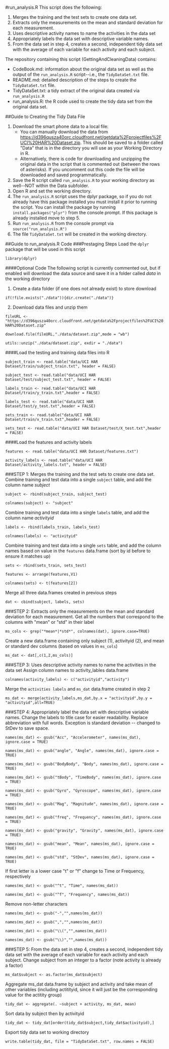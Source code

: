 #run_analysis.R
This script does the following:
 1. Merges the training and the test sets to create one data set.
 2. Extracts only the measurements on the mean and standard deviation for each measurement. 
 3. Uses descriptive activity names to name the activities in the data set
 4. Appropriately labels the data set with descriptive variable names. 
 5. From the data set in step 4, creates a second, independent tidy data set with the average of each variable for each activity and each subject.

The repository containing this script (GettingAndCleaningData) contains:
 - CodeBook.md: information about the original data set as well as the output of the `run_analysis.R` script--i.e., the `TidyDataSet.txt` file.
 - README.md: detailed description of the steps to create the `TidyDataSet.txt` file.
 - TidyDataSet.txt: a tidy extract of the original data created via `run_analysis.R`
 - run_analysis.R: the R code used to create the tidy data set from the original data set.

##Guide to Creating the Tidy Data File
 1. Download the smart phone data to a local file:
    * You can manually download the data from https://d396qusza40orc.cloudfront.net/getdata%2Fprojectfiles%2FUCI%20HAR%20Dataset.zip. This should be saved to a folder called "Data" that is in the directory you will use as your Working Directory in R.
    * Alternatively, there is code for downloading and unzipping the original data in the script that is commented out (between the rows of asterisks). If you uncomment out this code the file will be downloaded and saved programmatically.
 2. Save the R script called `run_analysis.R` to your working directory as well--NOT within the Data subfolder.
 3. Open R and set the working directory.
 4. The `run_analysis.R` script uses the dplyr package, so if you do not already have this package installed you must install it prior to running the script. You can install the package by running `install.packages("plyr")` from the console prompt. If this package is already installed move to step 5.
 5. Run `run_analysis.R` from the console prompt via `source("run_analysis.R")`
 6. The file `TidyDataSet.txt` will be created in the working directory.

##Guide to run_analysis.R Code
###Prestaging Steps
Load the `dplyr` package that will be used in this script

`library(dplyr)`

####Optional Code
The following script is currently commented out, but if enabled will download the data source and save it in a folder called *data* in the working directory
 1. Create a data folder (if one does not already exist) to store download

`if(!file.exists("./data")){dir.create("./data")}`

 2. Download data files and unzip them

`fileURL <- "https://d396qusza40orc.cloudfront.net/getdata%2Fprojectfiles%2FUCI%20HAR%20Dataset.zip"`

`download.file(fileURL,"./data/dataset.zip",mode = "wb")`

`utils::unzip("./data/dataset.zip", exdir = "./data")`

####Load the testing and training data files into R

`subject_train <- read.table("data/UCI HAR Dataset/train/subject_train.txt", header = FALSE)`

`subject_test <- read.table("data/UCI HAR Dataset/test/subject_test.txt", header = FALSE)`

`labels_train <- read.table("data/UCI HAR Dataset/train/y_train.txt",header = FALSE)`

`labels_test <- read.table("data/UCI HAR Dataset/test/y_test.txt",header = FALSE)`

`sets_train <- read.table("data/UCI HAR Dataset/train/x_train.txt",header = FALSE)`

`sets_test <- read.table("data/UCI HAR Dataset/test/X_test.txt",header = FALSE)`

####Load the features and activity labels

`features <- read.table("data/UCI HAR Dataset/features.txt")`

`activity_labels <- read.table("data/UCI HAR Dataset/activity_labels.txt", header = FALSE)`


###STEP 1: Merges the training and the test sets to create one data set.
Combine training and test data into a single `subject` table, and add the column name *subject*

`subject <- rbind(subject_train, subject_test)`

`colnames(subject) <- "subject"`

Combine training and test data into a single `labels` table, and add the column name *activityid*

`labels <- rbind(labels_train, labels_test)`

`colnames(labels) <- "activityid"`

Combine training and test data into a single `sets` table, and add the column names based on value in the `features` data.frame (sort by id before to ensure it matches up)

`sets <- rbind(sets_train, sets_test)`

`features <- arrange(features,V1)`

`colnames(sets) <- t(features[2])`

Merge all three data.frames created in previous steps

`dat <- cbind(subject, labels, sets)`


###STEP 2: Extracts only the measurements on the mean and standard deviation for each measurement. 
Get all the numbers that correspond to the columns with "mean" or "std" in their label

`ms_cols <- grep("*mean*|*std*", colnames(dat), ignore.case=TRUE)`

Create a new data.frame containing only subject (1), activityid (2), and mean or standard dev columns (based on values in `ms_cols`)

`ms_dat <- dat[,c(1,2,ms_cols)]`


###STEP 3: Uses descriptive activity names to name the activities in the data set
Assign column names to activity_lables data.frame

`colnames(activity_labels) <- c("activityid","activity")`

Merge the `activities labels` and `ms_dat` data.frame created in step 2

`ms_dat <- merge(activity_labels,ms_dat,by.x = "activityid",by.y = "activityid",all=TRUE)`


###STEP 4: Appropriately label the data set with descriptive variable names. 
Change the labels to title case for easier readability. Replace abbreviation with full words. Exception is standard deviation -- changed to StDev to save space.

`names(ms_dat) <- gsub("Acc", "Accelerometer", names(ms_dat), ignore.case = TRUE)`

`names(ms_dat) <- gsub("angle", "Angle", names(ms_dat), ignore.case = TRUE)`

`names(ms_dat) <- gsub("BodyBody", "Body", names(ms_dat), ignore.case = TRUE)`

`names(ms_dat) <- gsub("tBody", "TimeBody", names(ms_dat), ignore.case = TRUE)`

`names(ms_dat) <- gsub("Gyro", "Gyroscope", names(ms_dat), ignore.case = TRUE)`

`names(ms_dat) <- gsub("Mag", "Magnitude", names(ms_dat), ignore.case = TRUE)`

`names(ms_dat) <- gsub("freq", "Frequency", names(ms_dat), ignore.case = TRUE)`

`names(ms_dat) <- gsub("gravity", "Gravity", names(ms_dat), ignore.case = TRUE)`

`names(ms_dat) <- gsub("mean", "Mean", names(ms_dat), ignore.case = TRUE)`

`names(ms_dat) <- gsub("std", "StDev", names(ms_dat), ignore.case = TRUE)`

If first letter is a lower case "t" or "f" change to Time or Frequency, respectively

`names(ms_dat) <- gsub("^t", "Time", names(ms_dat))`

`names(ms_dat) <- gsub("^f", "Frequency", names(ms_dat))`

Remove non-letter characters

`names(ms_dat) <- gsub("-","",names(ms_dat))`

`names(ms_dat) <- gsub(",","",names(ms_dat))`

`names(ms_dat) <- gsub("\\(","",names(ms_dat))`

`names(ms_dat) <- gsub("\\)","",names(ms_dat))`


###STEP 5: From the data set in step 4, creates a second, independent tidy data set with the average of each variable for each activity and each subject.
Change subject from an integer to a factor (note activity is already a factor)

`ms_dat$subject <- as.factor(ms_dat$subject)`

Aggregate ms_dat data.frame by subject and activity and take mean of other variables (including actitityid, since it will just be the corresponding value for the actitity group)

`tidy_dat <- aggregate(. ~subject + activity, ms_dat, mean)`

Sort data by subject then by activityid

`tidy_dat <- tidy_dat[order(tidy_dat$subject,tidy_dat$activityid),]`

Export tidy data set to working directory

`write.table(tidy_dat, file = "TidyDataSet.txt", row.names = FALSE)`

